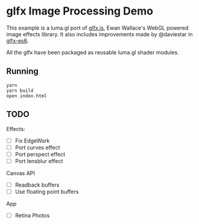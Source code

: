 # glfx Image Processing Demo

This example is a luma.gl port of [glfx.js](https://github.com/evanw/glfx.js/), Ewan Wallace's WebGL powered image effects library. It also includes improvements made by @daviestar in [glfx-es6](https://github.com/daviestar/glfx-es6).

All the glfx have been packaged as reusable luma.gl shader modules.


## Running

```
yarn
yarn build
open index.html
```


## TODO

Effects:
- [ ] Fix EdgeWork
- [ ] Port curves effect
- [ ] Port perspect effect
- [ ] Port lensblur effect

Canvas API
- [ ] Readback buffers
- [ ] Use floating point buffers

App
- [ ] Retina Photos
